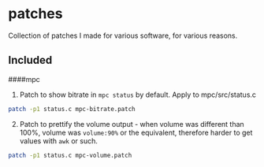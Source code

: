 patches
=======

Collection of patches I made for various software, for various reasons.

Included
--------

####mpc
1. Patch to show bitrate in `mpc status` by default. Apply to mpc/src/status.c
```bash
patch -p1 status.c mpc-bitrate.patch
```

2. Patch to prettify the volume output - when volume was different than 100%, volume was `volume:90%` or the equivalent, therefore harder to get values with `awk` or such.
```bash
patch -p1 status.c mpc-volume.patch
```
